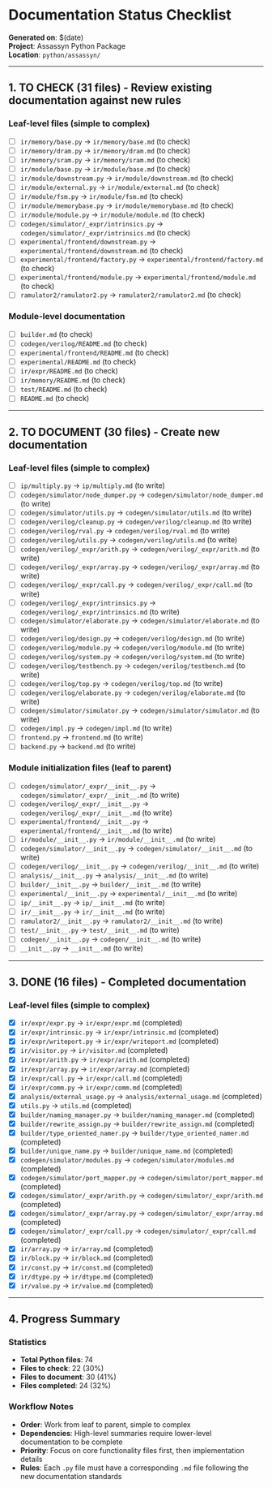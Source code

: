 # Documentation Status Checklist

**Generated on**: $(date)  
**Project**: Assassyn Python Package  
**Location**: `python/assassyn/`

---

## 1. TO CHECK (31 files) - Review existing documentation against new rules

### Leaf-level files (simple to complex)
- [ ] `ir/memory/base.py` → `ir/memory/base.md` (to check)
- [ ] `ir/memory/dram.py` → `ir/memory/dram.md` (to check)
- [ ] `ir/memory/sram.py` → `ir/memory/sram.md` (to check)
- [ ] `ir/module/base.py` → `ir/module/base.md` (to check)
- [ ] `ir/module/downstream.py` → `ir/module/downstream.md` (to check)
- [ ] `ir/module/external.py` → `ir/module/external.md` (to check)
- [ ] `ir/module/fsm.py` → `ir/module/fsm.md` (to check)
- [ ] `ir/module/memorybase.py` → `ir/module/memorybase.md` (to check)
- [ ] `ir/module/module.py` → `ir/module/module.md` (to check)
- [ ] `codegen/simulator/_expr/intrinsics.py` → `codegen/simulator/_expr/intrinsics.md` (to check)
- [ ] `experimental/frontend/downstream.py` → `experimental/frontend/downstream.md` (to check)
- [ ] `experimental/frontend/factory.py` → `experimental/frontend/factory.md` (to check)
- [ ] `experimental/frontend/module.py` → `experimental/frontend/module.md` (to check)
- [ ] `ramulator2/ramulator2.py` → `ramulator2/ramulator2.md` (to check)

### Module-level documentation
- [ ] `builder.md` (to check)
- [ ] `codegen/verilog/README.md` (to check)
- [ ] `experimental/frontend/README.md` (to check)
- [ ] `experimental/README.md` (to check)
- [ ] `ir/expr/README.md` (to check)
- [ ] `ir/memory/README.md` (to check)
- [ ] `test/README.md` (to check)
- [ ] `README.md` (to check)

---

## 2. TO DOCUMENT (30 files) - Create new documentation

### Leaf-level files (simple to complex)
- [ ] `ip/multiply.py` → `ip/multiply.md` (to write)
- [ ] `codegen/simulator/node_dumper.py` → `codegen/simulator/node_dumper.md` (to write)
- [ ] `codegen/simulator/utils.py` → `codegen/simulator/utils.md` (to write)
- [ ] `codegen/verilog/cleanup.py` → `codegen/verilog/cleanup.md` (to write)
- [ ] `codegen/verilog/rval.py` → `codegen/verilog/rval.md` (to write)
- [ ] `codegen/verilog/utils.py` → `codegen/verilog/utils.md` (to write)
- [ ] `codegen/verilog/_expr/arith.py` → `codegen/verilog/_expr/arith.md` (to write)
- [ ] `codegen/verilog/_expr/array.py` → `codegen/verilog/_expr/array.md` (to write)
- [ ] `codegen/verilog/_expr/call.py` → `codegen/verilog/_expr/call.md` (to write)
- [ ] `codegen/verilog/_expr/intrinsics.py` → `codegen/verilog/_expr/intrinsics.md` (to write)
- [ ] `codegen/simulator/elaborate.py` → `codegen/simulator/elaborate.md` (to write)
- [ ] `codegen/verilog/design.py` → `codegen/verilog/design.md` (to write)
- [ ] `codegen/verilog/module.py` → `codegen/verilog/module.md` (to write)
- [ ] `codegen/verilog/system.py` → `codegen/verilog/system.md` (to write)
- [ ] `codegen/verilog/testbench.py` → `codegen/verilog/testbench.md` (to write)
- [ ] `codegen/verilog/top.py` → `codegen/verilog/top.md` (to write)
- [ ] `codegen/verilog/elaborate.py` → `codegen/verilog/elaborate.md` (to write)
- [ ] `codegen/simulator/simulator.py` → `codegen/simulator/simulator.md` (to write)
- [ ] `codegen/impl.py` → `codegen/impl.md` (to write)
- [ ] `frontend.py` → `frontend.md` (to write)
- [ ] `backend.py` → `backend.md` (to write)

### Module initialization files (leaf to parent)
- [ ] `codegen/simulator/_expr/__init__.py` → `codegen/simulator/_expr/__init__.md` (to write)
- [ ] `codegen/verilog/_expr/__init__.py` → `codegen/verilog/_expr/__init__.md` (to write)
- [ ] `experimental/frontend/__init__.py` → `experimental/frontend/__init__.md` (to write)
- [ ] `ir/module/__init__.py` → `ir/module/__init__.md` (to write)
- [ ] `codegen/simulator/__init__.py` → `codegen/simulator/__init__.md` (to write)
- [ ] `codegen/verilog/__init__.py` → `codegen/verilog/__init__.md` (to write)
- [ ] `analysis/__init__.py` → `analysis/__init__.md` (to write)
- [ ] `builder/__init__.py` → `builder/__init__.md` (to write)
- [ ] `experimental/__init__.py` → `experimental/__init__.md` (to write)
- [ ] `ip/__init__.py` → `ip/__init__.md` (to write)
- [ ] `ir/__init__.py` → `ir/__init__.md` (to write)
- [ ] `ramulator2/__init__.py` → `ramulator2/__init__.md` (to write)
- [ ] `test/__init__.py` → `test/__init__.md` (to write)
- [ ] `codegen/__init__.py` → `codegen/__init__.md` (to write)
- [ ] `__init__.py` → `__init__.md` (to write)

---

## 3. DONE (16 files) - Completed documentation

### Leaf-level files (simple to complex)
- [x] `ir/expr/expr.py` → `ir/expr/expr.md` (completed)
- [x] `ir/expr/intrinsic.py` → `ir/expr/intrinsic.md` (completed)
- [x] `ir/expr/writeport.py` → `ir/expr/writeport.md` (completed)
- [x] `ir/visitor.py` → `ir/visitor.md` (completed)
- [x] `ir/expr/arith.py` → `ir/expr/arith.md` (completed)
- [x] `ir/expr/array.py` → `ir/expr/array.md` (completed)
- [x] `ir/expr/call.py` → `ir/expr/call.md` (completed)
- [x] `ir/expr/comm.py` → `ir/expr/comm.md` (completed)
- [x] `analysis/external_usage.py` → `analysis/external_usage.md` (completed)
- [x] `utils.py` → `utils.md` (completed)
- [x] `builder/naming_manager.py` → `builder/naming_manager.md` (completed)
- [x] `builder/rewrite_assign.py` → `builder/rewrite_assign.md` (completed)
- [x] `builder/type_oriented_namer.py` → `builder/type_oriented_namer.md` (completed)
- [x] `builder/unique_name.py` → `builder/unique_name.md` (completed)
- [x] `codegen/simulator/modules.py` → `codegen/simulator/modules.md` (completed)
- [x] `codegen/simulator/port_mapper.py` → `codegen/simulator/port_mapper.md` (completed)
- [x] `codegen/simulator/_expr/arith.py` → `codegen/simulator/_expr/arith.md` (completed)
- [x] `codegen/simulator/_expr/array.py` → `codegen/simulator/_expr/array.md` (completed)
- [x] `codegen/simulator/_expr/call.py` → `codegen/simulator/_expr/call.md` (completed)
- [x] `ir/array.py` → `ir/array.md` (completed)
- [x] `ir/block.py` → `ir/block.md` (completed)
- [x] `ir/const.py` → `ir/const.md` (completed)
- [x] `ir/dtype.py` → `ir/dtype.md` (completed)
- [x] `ir/value.py` → `ir/value.md` (completed)

---

## 4. Progress Summary

### Statistics
- **Total Python files**: 74
- **Files to check**: 22 (30%)
- **Files to document**: 30 (41%)
- **Files completed**: 24 (32%)

### Workflow Notes
- **Order**: Work from leaf to parent, simple to complex
- **Dependencies**: High-level summaries require lower-level documentation to be complete
- **Priority**: Focus on core functionality files first, then implementation details
- **Rules**: Each `.py` file must have a corresponding `.md` file following the new documentation standards
